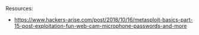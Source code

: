 
Resources:
- https://www.hackers-arise.com/post/2018/10/16/metasploit-basics-part-15-post-exploitation-fun-web-cam-microphone-passwords-and-more
